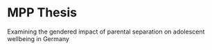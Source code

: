 # MPP Thesis
Examining the gendered impact of parental separation on adolescent wellbeing in Germany
